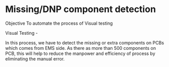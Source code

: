 # Missing/DNP component detection

Objective
To automate the process of Visual testing

Visual Testing -

In this process, we have to detect the missing or extra components on PCBs which comes from EMS side. As there as more than 500 components on PCB, this will help to reduce the manpower and efficiency of process by eliminating the manual error.
